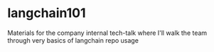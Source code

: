 # langchain101
Materials for the company internal tech-talk where I'll walk the team through very basics of langchain repo usage
